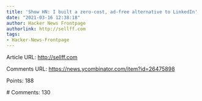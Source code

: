 ```yaml
---
title: 'Show HN: I built a zero-cost, ad-free alternative to LinkedIn'
date: "2021-03-16 12:38:18"
author: Hacker News Frontpage
authorlink: http://sellff.com
tags:
- Hacker-News-Frontpage
---
```


<p>Article URL: <a href="http://sellff.com">http://sellff.com</a></p>
<p>Comments URL: <a href="https://news.ycombinator.com/item?id=26475898">https://news.ycombinator.com/item?id=26475898</a></p>
<p>Points: 188</p>
<p># Comments: 130</p>
